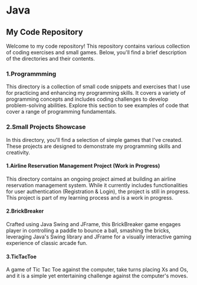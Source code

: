 # Java
## My Code Repository
Welcome to my code repository! This repository contains various collection of coding exercises and small games. Below, you'll find a brief description of the directories and their contents.

### 1.Programmming
This directory is a collection of small code snippets and exercises that I use for practicing and enhancing my programming skills. It covers a variety of programming concepts and includes coding challenges to develop problem-solving abilities. Explore this section to see examples of code that cover a range of programming fundamentals.

### 2.Small Projects Showcase
In this directory, you'll find a selection of simple games that I've created. These projects are designed to demonstrate my programming skills and creativity.

#### 1.Airline Reservation Management Project (Work in Progress)
This directory contains an ongoing project aimed at building an airline reservation management system. While it currently includes functionalities for user authentication (Registration & Login), the project is still in progress.
This project is part of my learning process and is a work in progress.

#### 2.BrickBreaker
Crafted using Java Swing and JFrame, this BrickBreaker game engages player in controlling a paddle to bounce a ball, smashing the bricks, leveraging Java's Swing library and JFrame for a visually interactive gaming experience of classic arcade fun.

#### 3.TicTacToe
A game of Tic Tac Toe against the computer, take turns placing Xs and Os, and it is a simple yet entertaining challenge against the computer's moves.
